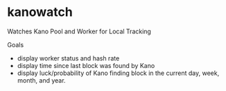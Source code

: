 # kanowatch
Watches Kano Pool and Worker for Local Tracking

Goals
- display worker status and hash rate
- display time since last block was found by Kano
- display luck/probability of Kano finding block in the current day, week, month, and year.